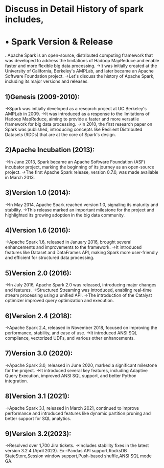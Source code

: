 # Discuss in Detail History of spark includes,
# • Spark Version & Release

. Apache Spark is an open-source, distributed computing framework that was developed to address the limitations of Hadoop MapReduce and enable faster and more flexible big data processing. 
->It was initially created at the University of California, Berkeley's AMPLab, and later became an Apache Software Foundation project. 
->Let's discuss the history of Apache Spark, including its major versions and releases.

## 1)Genesis (2009-2010):

->Spark was initially developed as a research project at UC Berkeley's AMPLab in 2009.
->It was introduced as a response to the limitations of Hadoop MapReduce, aiming to provide a faster and more versatile framework for big data processing.
->In 2010, the first research paper on Spark was published, introducing concepts like Resilient Distributed Datasets (RDDs) that are at the core of Spark's design.

## 2)Apache Incubation (2013):
->In June 2013, Spark became an Apache Software Foundation (ASF) incubator project, marking the beginning of its journey as an open-source project.
->The first Apache Spark release, version 0.7.0, was made available in March 2013.

## 3)Version 1.0 (2014):
->In May 2014, Apache Spark reached version 1.0, signaling its maturity and stability.
->This release marked an important milestone for the project and highlighted its growing adoption in the big data community.

## 4)Version 1.6 (2016):
->Apache Spark 1.6, released in January 2016, brought several enhancements and improvements to the framework.
->It introduced features like Dataset and DataFrames API, making Spark more user-friendly and efficient for structured data processing.

## 5)Version 2.0 (2016):
->In July 2016, Apache Spark 2.0 was released, introducing major changes and features.
->Structured Streaming was introduced, enabling real-time stream processing using a unified API.
->The introduction of the Catalyst optimizer improved query optimization and execution.

## 6)Version 2.4 (2018):
->Apache Spark 2.4, released in November 2018, focused on improving the performance, stability, and ease of use.
->It introduced ANSI SQL compliance, vectorized UDFs, and various other enhancements.

## 7)Version 3.0 (2020):
->Apache Spark 3.0, released in June 2020, marked a significant milestone for the project.
->It introduced several key features, including Adaptive Query Execution, improved ANSI SQL support, and better Python integration.

## 8)Version 3.1 (2021):
->Apache Spark 3.1, released in March 2021, continued to improve performance and introduced features like dynamic partition pruning and better support for SQL analytics.

## 9)Version 3.2(2023):
->Resolved over 1,700 Jira tickets.
->Includes stability fixes in the latest version 3.2.4 (April 2023).
Ex:-Pandas API support,RocksDB StateStore,Session window support,Push-based shuffle,ANSI SQL mode GA.

